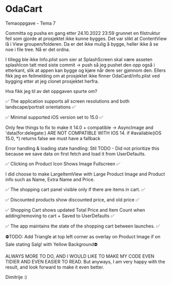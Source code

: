 # OdaCart
Temaoppgave - Tema 7

Committa og pusha en gang etter 24.10.2022 23:59 grunnet en filstruktur feil som gjorde at prosjektet ikke kunne bygges.
Det var slikt at ContentView lå i View groupen/folderen. Da er det ikke mulig å bygge, heller ikke å se noe i file tree.
Nå er det ordna.

I tillegg ble ikke Info.plist som sier at SplashScreen skal være asseten splashIcon tatt med siste commit -> push så jeg pushet den opp også i etterkant, slik at appen kan bygge og kjøre når dere ser gjennom den.
Ellers fikk jeg en feilmelding om at prosjektet ikke finner OdaCard/info.plist ved bygging etter at jeg clonet prosjektet herfra.

Hva fikk jeg til av det oppgaven spurte om?

✅ The application supports all screen resolutions and both landscape/portrait orientations ✅

✅ Minimal supported iOS version set to 15.0 ✅

Only few things to fix to make it 14.0 + compatible 
-> AsyncImage and 'data(for:delegate:) ARE NOT COMPATIBLE WITH IOS 14.
if #available(iOS 15.0, *) returns false we must have a fallback

Error handling & loading state handling: 
Stil TODO - Did not prioritize this because we save data on first fetch and load it from UserDefaults.

✅ Clicking on Product Icon Shows Image Fullscreen ✅

I did choose to make LargeItemView with Large Product Image and Product info such as Name, Extra Name and Price.

✅ The shopping cart panel visible only if there are items in cart. ✅

✅ Discounted products show discounted price, and old price ✅

✅ Shopping Cart shows updated Total Price and Item Count when adding/removing to cart + Saved to UserDefaults ✅

✅ The app maintains the state of the shopping cart between launches. ✅

⛔️TODO: Add Triangle at top left corner as overlay on Product Image if on Sale stating Salg! with Yellow Background⛔️

ALWAYS MORE TO DO, AND I WOULD LIKE TO MAKE MY CODE EVEN TIDIER AND EVEN EASIER TO READ.
But anyways, I am very happy with the result, and look forward to make it even better.

Dimitrije :)
